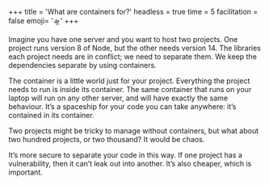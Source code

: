 +++
title = 'What are containers for?'
headless = true
time = 5
facilitation = false
emoji= '🛸'
+++

Imagine you have one server and you want to host two projects. One project runs version 8 of Node, but the other needs version 14. The libraries each project needs are in conflict; we need to separate them. We keep the dependencies separate by using containers.

The container is a little world just for your project. Everything the project needs to run is inside its container. The same container that runs on your laptop will run on any other server, and will have exactly the same behaviour. It’s a spaceship for your code you can take anywhere: it’s contained in its container.

Two projects might be tricky to manage without containers, but what about two hundred projects, or two thousand? It would be chaos.

It’s more secure to separate your code in this way. If one project has a vulnerability, then it can’t leak out into another. It’s also cheaper, which is important.
